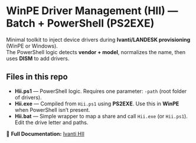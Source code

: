 # WinPE Driver Management (HII) — Batch + PowerShell (PS2EXE)

Minimal toolkit to inject device drivers during **Ivanti/LANDESK provisioning** (WinPE or Windows).  
The PowerShell logic detects **vendor + model**, normalizes the name, then uses **DISM** to add drivers.

## Files in this repo
- **Hii.ps1** — PowerShell logic. Requires one parameter: `-path` (root folder of drivers).
- **Hii.exe** — Compiled from `Hii.ps1` using **PS2EXE**. Use this in **WinPE** when PowerShell isn’t present.
- **Hii.bat** — Simple wrapper to map a share and call `Hii.exe` (or `Hii.ps1`). Edit the drive letter and paths.

📖 **Full Documentation:**
[Ivanti HII](https://blog.wuibaille.fr/2023/04/epm-hii-ps1-alternative-au-hii-ivanti/)
